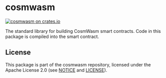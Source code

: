 # cosmwasm

[![cosmwasm on crates.io](https://img.shields.io/crates/v/cosmwasm.svg)](https://crates.io/crates/cosmwasm)

The standard library for building CosmWasm smart contracts. Code in this package is compiled into the smart contract.

## License

This package is part of the cosmwasm repository, licensed under the Apache
License 2.0 (see
[NOTICE](https://github.com/CosmWasm/cosmwasm/blob/master/NOTICE) and
[LICENSE](https://github.com/CosmWasm/cosmwasm/blob/master/LICENSE)).
